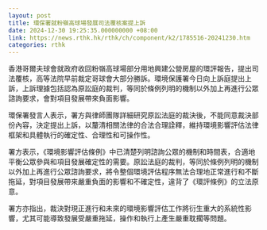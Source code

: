 ```yaml
---
layout: post
title: 環保署就粉嶺高球場發展司法覆核案提上訴
date: 2024-12-30 19:25:35.000000000 +08:00
link: https://news.rthk.hk/rthk/ch/component/k2/1785516-20241230.htm
categories: rthk
---
```


香港哥爾夫球會就政府收回粉嶺高球場部分用地興建公營房屋的環評報告，提出司法覆核，高等法院早前裁定哥球會大部分勝訴。環境保護署今日向上訴庭提出上訴，上訴理據包括認為原訟庭的裁判，等同於條例列明的機制以外加上再進行公眾諮詢要求，會對項目發展帶來負面影響。

環保署發言人表示，署方與律師團隊詳細研究原訟法庭的裁決後，不能同意裁決部份內容，決定提出上訴，以釐清相關法律的合法合理詮釋，維持環境影響評估法律框架和具體執行的確定性、合理性和可操作性。 

署方表示，《環境影響評估條例》中已清楚列明諮詢公眾的機制和時間表，合適地平衡公眾參與和項目發展確定性的需要。原訟法庭的裁判，等同於條例列明的機制以外加上再進行公眾諮詢要求，將令整個環境評估程序無法合理地正常進行和不斷拖延，對項目發展帶來嚴重負面的影響和不確定性，違背了《環評條例》的立法原意。

署方亦指出，裁決對現正進行和未來的環境影響評估工作將衍生重大的系統性影響，尤其可能導致發展受嚴重拖延，操作和執行上產生嚴重耽擱等問題。
